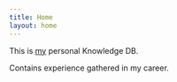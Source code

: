 ```yaml
---
title: Home
layout: home
---
```


This is [my][pgmarc] personal Knowledge DB.

Contains experience gathered in my career.


[pgmarc]: https://github.com/pgmarc